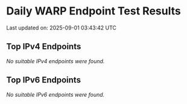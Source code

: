 # Daily WARP Endpoint Test Results

Last updated on: 2025-09-01 03:43:42 UTC

## Top IPv4 Endpoints

*No suitable IPv4 endpoints were found.*


## Top IPv6 Endpoints

*No suitable IPv6 endpoints were found.*

